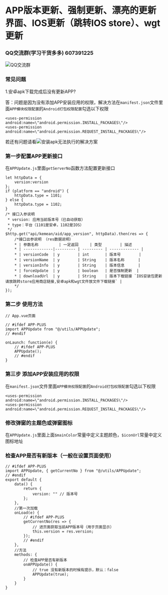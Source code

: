 # APP版本更新、强制更新、漂亮的更新界面、IOS更新（跳转IOS store）、wgt更新

### QQ交流群(学习干货多多) 607391225
![QQ交流群](http://qn.kemean.cn//upload/202004/14/15868301778472k7oubi6.png)

### 常见问题
1.安卓apk下载完成后没有更新APP?

答：问题是因为没有添加APP安装应用的权限，解决方法在`manifest.json`文件里面`APP模块权限配置`的`Android打包权限配置`勾选以下权限
```
<uses-permission android:name=\"android.permission.INSTALL_PACKAGES\"/>  
<uses-permission android:name=\"android.permission.REQUEST_INSTALL_PACKAGES\"/>
```
若还有问题请看![安装apk无法执行的解决方案](https://ask.dcloud.net.cn/article/35703)

### 第一步配置APP更新接口
在`APPUpdate.js`里面`getServerNo`函数方法配置更新接口
```
let httpData = {
	version:version
};
if (platform == "android") {
	httpData.type = 1101;
} else {
	httpData.type = 1102;
}
/* 接口入参说明
 * version: 应用当前版本号（已自动获取）
 * type：平台（1101是安卓，1102是IOS）
 */ 
$http.get("api/kemean/aid/app_version", httpData).then(res => {
	/*接口出参说明 （res数据说明）
	* | 参数名称	     | 一定返回 	| 类型	    | 描述
	* | -------------|--------- | --------- | ------------- |
	* | versionCode	 | y	    | int	    | 版本号        |
	* | versionName	 | y	    | String	| 版本名称      |
	* | versionInfo	 | y	    | String	| 版本信息      |
	* | forceUpdate	 | y	    | boolean	| 是否强制更新  |
	* | downloadUrl	 | y	    | String	| 版本下载链接 `IOS安装包更新请放跳转store应用商店链接,安卓apk和wgt文件放文件下载链接` |
	*/
});
```

### 第二步 使用方法
``` 
// App.vue页面

// #ifdef APP-PLUS
import APPUpdate from "@/utils/APPUpdate";
// #endif

onLaunch: function(e) {
	// #ifdef APP-PLUS
	APPUpdate();
	// #endif
}
```

### 第三步 添加APP安装应用的权限
在`manifest.json`文件里面`APP模块权限配置`的`Android打包权限配置`勾选以下权限
```
<uses-permission android:name=\"android.permission.INSTALL_PACKAGES\"/>  
<uses-permission android:name=\"android.permission.REQUEST_INSTALL_PACKAGES\"/>
```

### 修改弹窗的主题色或弹窗图标
在`APPUpdate.js`里面上面`$mainColor`常量中定义主题颜色，`$iconUrl`常量中定义图标地址

### 检查APP是否有新版本（一般在设置页面使用）
```
// #ifdef APP-PLUS
import APPUpdate, { getCurrentNo } from "@/utils/APPUpdate";
// #endif
export default {
	data() {
		return {
			version: "" // 版本号
		};
	},
	//第一次加载
	onLoad(e) {
		// #ifdef APP-PLUS
		getCurrentNo(res => {
			// 进页面获取当前APP版本号（用于页面显示）
			this.version = res.version;
		});
		// #endif
	},
	//方法
	methods: {
		// 检查APP是否有新版本
		onAPPUpdate() {
			// true 没有新版本的时候有提示，默认：false
			APPUpdate(true);
		}
	}
}
```